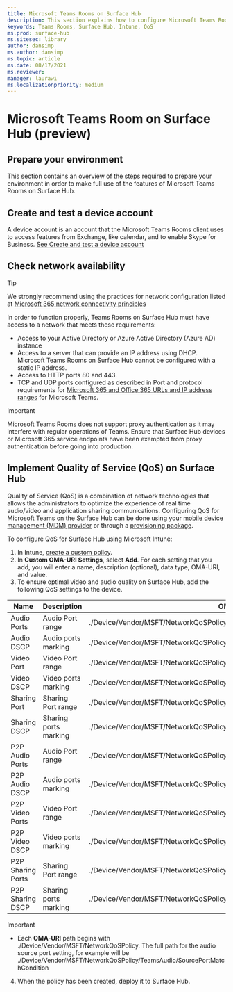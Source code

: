 ```yaml
---
title: Microsoft Teams Rooms on Surface Hub 
description: This section explains how to configure Microsoft Teams Rooms on Surface Hub.
keywords: Teams Rooms, Surface Hub, Intune, QoS
ms.prod: surface-hub
ms.sitesec: library
author: dansimp
ms.author: dansimp
ms.topic: article
ms.date: 08/17/2021
ms.reviewer: 
manager: laurawi
ms.localizationpriority: medium
---
```


# Microsoft Teams Room on Surface Hub (preview)

## Prepare your environment
This section contains an overview of the steps required to prepare your environment in order to make full use of the features of Microsoft Teams Rooms on Surface Hub.

## Create and test a device account

A device account is an account that the Microsoft Teams Rooms client uses to access features from Exchange, like calendar, and to enable Skype for Business. [See Create and test a device account](https://docs.microsoft.com/en-us/surface-hub/create-and-test-a-device-account-surface-hub)

## Check network availability

> [!TIP]
> We strongly recommend using the practices for network configuration listed at
[Microsoft 365 network connectivity principles](http://aka.ms/pnc)

In order to function properly, Teams Rooms on Surface Hub must have access to a network that meets these requirements:

- Access to your Active Directory or Azure Active Directory (Azure AD) instance
- Access to a server that can provide an IP address using DHCP. Microsoft Teams Rooms on Surface Hub cannot be configured with a static IP address.
- Access to HTTP ports 80 and 443.
- TCP and UDP ports configured as described in Port and protocol requirements for [Microsoft 365 and Office 365 URLs and IP address ranges](https://support.office.com/article/Office-365-URLs-and-IP-address-ranges-8548a211-3fe7-47cb-abb1-355ea5aa88a2?ui=en-US&rs=en-US&ad=US) for Microsoft Teams.

> [!IMPORTANT]
> Microsoft Teams Rooms does not support proxy authentication as it may interfere with regular operations of Teams. Ensure that Surface Hub devices or Microsoft 365 service endpoints have been exempted from proxy authentication before going into production.
 
## Implement Quality of Service (QoS) on Surface Hub
Quality of Service (QoS) is a combination of network technologies that allows the administrators to optimize the experience of real time audio/video and application sharing communications.
Configuring QoS for Microsoft Teams on the Surface Hub can be done using your [mobile device management (MDM) provider](manage-settings-with-mdm-for-surface-hub.md) or through a [provisioning package](provisioning-packages-for-surface-hub.md).

To configure QoS for Surface Hub using Microsoft Intune:

1. In Intune, [create a custom policy](/intune/custom-settings-configure).
2. In **Custom OMA-URI Settings**, select **Add**. For each setting that you add, you will enter a name, description (optional), data type, OMA-URI, and value.
3. To ensure optimal video and audio quality on Surface Hub, add the following QoS settings to the device.

 

| Name              | Description           | OMA-URI                                                                        | Type    | Value       |
| ----------------- | --------------------- | ------------------------------------------------------------------------------ | ------- | ----------- |
| Audio Ports       | Audio Port range      | ./Device/Vendor/MSFT/NetworkQoSPolicy/TeamsAudio/SourcePortMatchCondition      | String  | 3478-3479   |
| Audio DSCP        | Audio ports marking   | ./Device/Vendor/MSFT/NetworkQoSPolicy/TeamsAudio/DSCPAction                    | Integer | 46          |
| Video Port        | Video Port range      | ./Device/Vendor/MSFT/NetworkQoSPolicy/TeamsVideo/SourcePortMatchCondition      | String  | 3480        |
| Video DSCP        | Video ports marking   | ./Device/Vendor/MSFT/NetworkQoSPolicy/TeamsVideo/DSCPAction                    | Integer | 34          |
| Sharing Port      | Sharing Port range    | ./Device/Vendor/MSFT/NetworkQoSPolicy/TeamsSharing/SourcePortMatchCondition    | String  | 3481        |
| Sharing DSCP      | Sharing ports marking | ./Device/Vendor/MSFT/NetworkQoSPolicy/TeamsSharing/DSCPAction                  | Integer | 18          |
| P2P Audio Ports   | Audio Port range      | ./Device/Vendor/MSFT/NetworkQoSPolicy/TeamsP2PAudio/SourcePortMatchCondition   | String  | 50000-50019 |
| P2P Audio DSCP    | Audio ports marking   | ./Device/Vendor/MSFT/NetworkQoSPolicy/TeamsP2PAudio/DSCPAction                 | Integer | 46          |
| P2P Video Ports   | Video Port range      | ./Device/Vendor/MSFT/NetworkQoSPolicy/TeamsP2PVideo/SourcePortMatchCondition   | String  | 50020-50039 |
| P2P Video DSCP    | Video ports marking   | ./Device/Vendor/MSFT/NetworkQoSPolicy/TeamsP2PVideo/DSCPAction                 | Integer | 34          |
| P2P Sharing Ports | Sharing Port range    | ./Device/Vendor/MSFT/NetworkQoSPolicy/TeamsP2PSharing/SourcePortMatchCondition | String  | 50040-50059 |
| P2P Sharing DSCP  | Sharing ports marking | ./Device/Vendor/MSFT/NetworkQoSPolicy/TeamsP2PSharing/DSCPAction               | Integer | 18          |


> [!IMPORTANT]
> - Each **OMA-URI** path begins with ./Device/Vendor/MSFT/NetworkQoSPolicy. The full path for the audio source port setting, for example will be ./Device/Vendor/MSFT/NetworkQoSPolicy/TeamsAudio/SourcePortMatchCondition

4. When the policy has been created, deploy it to Surface Hub.
